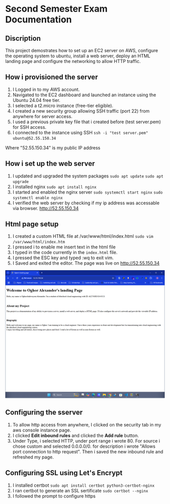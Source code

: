# Second Semester Exam Documentation 

## Discription
This project demostrates how to set up an EC2 server on AWS, configure the operating system to ubuntu, install a web server, deploy an HTML landing page and configure the networking to allow HTTP traffic.

## How i provisioned the server
1. I Logged in to my AWS account.
2. Navigated to the EC2 dashboard and launched an instance using the Ubuntu 24.04 free tier.
3. I selected a t2.micro instance (free-tier eligible).
4. I created a new security group allowing SSH traffic (port 22) from anywhere for server access.
5. I used a previous private key file that i created before (test server.pem) for SSH access.
6. I connected to the instance using SSH
`ssh -i "test server.pem" ubuntu@52.55.150.34`

Where "52.55.150.34" is my public IP address

## How i set up the web server
1. I updated and upgraded the system packages
    `sudo apt update`
    `sudo apt upgrade`
2. I installed nginx
    `sudo apt install nginx`
3. I started and enabled the nginx server
    `sudo systemctl start nginx`
    `sudo systemctl enable nginx`
4. I verified the web server by checking if my ip address was accessable via browser. http://52.55.150.34

## Html page setup
1. I created a custom HTML file at /var/www/html/index.html
    `sudo vim /var/www/html/index.htm`
2. I pressed i to enable me insert text in the html file
3. I typed in the code currently in the `index.html` file.
4. I pressed the ESC key and typed :wq to exit vim.
5. I Saved and exited the editor. The page was live on http://52.55.150.34


![html page screenshot](<html page screenshot.png>)
## Configuring the sserver
1. To allow http access from anywhere, I clicked on the security tab in my aws console instance page. 
2. I clicked **Edit inbound rules** and clicked the **Add rule** button.
3. Under Type, i selected HTTP, under port range i wrote 80. For source i chose custom and selected 0.0.0.0/0. for description i wrote "Allows port connection to http request".
Then i saved the new inbound rule and refreshed my page.


## Configuring SSL using Let's Encrypt
1. I installed certbot
    `sudo apt install certbot python3-certbot-nginx`
2. I ran certbot to generate an SSL sertificate
    `sudo certbot --nginx`
3. I followed the prompt to configure https
